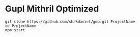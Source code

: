 Gupl Mithril Optimized
===

```
git clone https://github.com/shakdaniel/gmo.git ProjectName
cd ProjectName
npm start
```